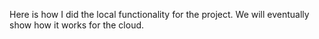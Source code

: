 Here is how I did the local functionality for the project. We will eventually show how it works for the cloud.

